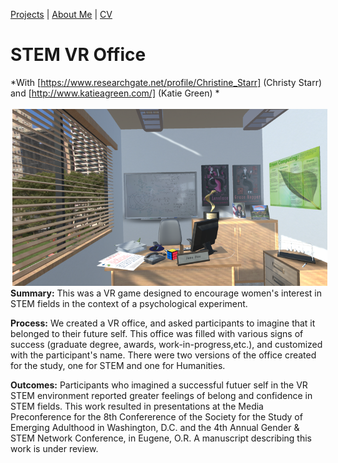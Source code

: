
[Projects](index.html) | [About Me](bio.html) | [CV](CV.html) 

# STEM VR Office 
*With [https://www.researchgate.net/profile/Christine_Starr] (Christy Starr) and [http://www.katieagreen.com/] (Katie Green) *

<img align = "left" src="STEM_VR.png" style="float: left; padding: 3px 3px 3px 3px;">

**Summary:** This was a VR game designed to encourage women's interest in STEM fields in the context of a psychological experiment.

**Process:** We created a VR office, and asked participants to imagine that it belonged to their future self. This office was filled with various signs of success (graduate degree, awards, work-in-progress,etc.), and customized with the participant's name. There were two versions of the office created for the study, one for STEM and one for Humanities. 

**Outcomes:** Participants who imagined a successful futuer self in the VR STEM environment reported greater feelings of belong and confidence in STEM fields. This work resulted in presentations at the Media Preconference for the 8th Confererence of the Society for the Study of Emerging Adulthood in Washington, D.C. and the 4th Annual Gender & STEM Network Conference, in Eugene, O.R. A manuscript describing this work is under review.

